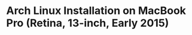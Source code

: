 Arch Linux Installation on MacBook Pro (Retina, 13-inch, Early 2015)
====================================================================
